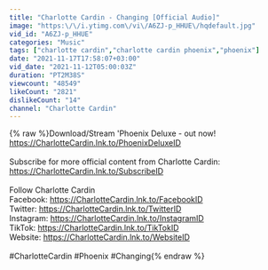 ```yaml
---
title: "Charlotte Cardin - Changing [Official Audio]"
image: "https:\/\/i.ytimg.com\/vi\/A6ZJ-p_HHUE\/hqdefault.jpg"
vid_id: "A6ZJ-p_HHUE"
categories: "Music"
tags: ["charlotte cardin","charlotte cardin phoenix","phoenix"]
date: "2021-11-17T17:58:07+03:00"
vid_date: "2021-11-12T05:00:03Z"
duration: "PT2M38S"
viewcount: "48549"
likeCount: "2821"
dislikeCount: "14"
channel: "Charlotte Cardin"
---
```

{% raw %}Download/Stream 'Phoenix Deluxe - out now! <a rel="nofollow" target="blank" href="https://CharlotteCardin.lnk.to/PhoenixDeluxeID">https://CharlotteCardin.lnk.to/PhoenixDeluxeID</a><br /><br />Subscribe for more official content from Charlotte Cardin:<br /><a rel="nofollow" target="blank" href="https://CharlotteCardin.lnk.to/SubscribeID">https://CharlotteCardin.lnk.to/SubscribeID</a> <br /><br />Follow Charlotte Cardin<br />Facebook: <a rel="nofollow" target="blank" href="https://CharlotteCardin.lnk.to/FacebookID">https://CharlotteCardin.lnk.to/FacebookID</a><br />Twitter: <a rel="nofollow" target="blank" href="https://CharlotteCardin.lnk.to/TwitterID">https://CharlotteCardin.lnk.to/TwitterID</a><br />Instagram: <a rel="nofollow" target="blank" href="https://CharlotteCardin.lnk.to/InstagramID">https://CharlotteCardin.lnk.to/InstagramID</a><br />TikTok: <a rel="nofollow" target="blank" href="https://CharlotteCardin.lnk.to/TikTokID">https://CharlotteCardin.lnk.to/TikTokID</a><br />Website: <a rel="nofollow" target="blank" href="https://CharlotteCardin.lnk.to/WebsiteID">https://CharlotteCardin.lnk.to/WebsiteID</a><br /><br />#CharlotteCardin #Phoenix #Changing{% endraw %}
